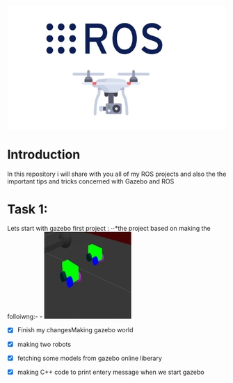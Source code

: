 ![Ros picture](https://raw.githubusercontent.com/AlaaElnagar/ROS/master/pic/ROSPic.jpg)
# Introduction
In this repository i will share with you all of my ROS projects and also the the important tips and tricks concerned with Gazebo and ROS
# Task 1:
Lets start with gazebo first project :
⋅⋅*the project based on making the folloiwng:-                                                            - <img src="https://raw.githubusercontent.com/AlaaElnagar/ROS/master/RosModel.jpg" alt="" data-canonical-src="https://gyazo.com/eb5c5741b6a9a16c692170a41a49c858.png" width="200" height="200" />
- [x]   Finish my changesMaking gazebo world
- [x]  making two robots 
- [x]  fetching some models from gazebo online liberary 
- [x]  making C++ code to print entery message when we start gazebo



